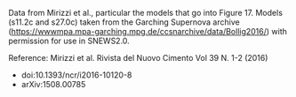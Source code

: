 Data from Mirizzi et al., particular the models that go into Figure 17. Models (s11.2c and s27.0c) taken from the Garching Supernova archive (https://wwwmpa.mpa-garching.mpg.de/ccsnarchive/data/Bollig2016/) with permission for use in SNEWS2.0.

Reference: Mirizzi et al. Rivista del Nuovo Cimento Vol 39 N. 1-2 (2016)  
- doi:10.1393/ncr/i2016-10120-8
- arXiv:1508.00785
